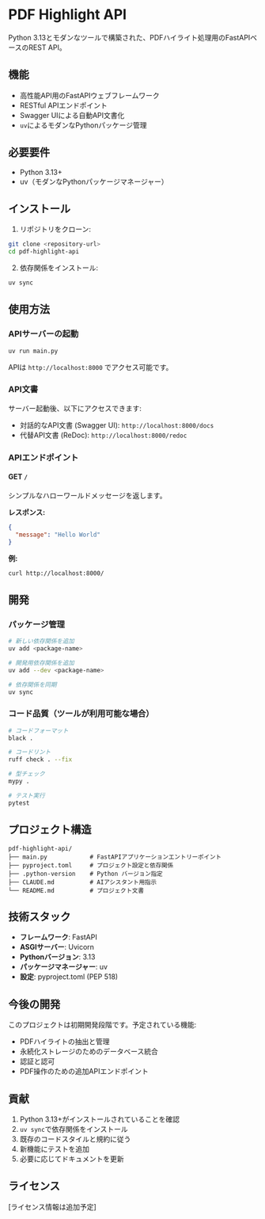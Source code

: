 # PDF Highlight API

Python 3.13とモダンなツールで構築された、PDFハイライト処理用のFastAPIベースのREST API。

## 機能

- 高性能API用のFastAPIウェブフレームワーク
- RESTful APIエンドポイント
- Swagger UIによる自動API文書化
- `uv`によるモダンなPythonパッケージ管理

## 必要要件

- Python 3.13+
- uv（モダンなPythonパッケージマネージャー）

## インストール

1. リポジトリをクローン:
```bash
git clone <repository-url>
cd pdf-highlight-api
```

2. 依存関係をインストール:
```bash
uv sync
```

## 使用方法

### APIサーバーの起動

```bash
uv run main.py
```

APIは `http://localhost:8000` でアクセス可能です。

### API文書

サーバー起動後、以下にアクセスできます:
- 対話的なAPI文書 (Swagger UI): `http://localhost:8000/docs`
- 代替API文書 (ReDoc): `http://localhost:8000/redoc`

### APIエンドポイント

#### GET `/`
シンプルなハローワールドメッセージを返します。

**レスポンス:**
```json
{
  "message": "Hello World"
}
```

**例:**
```bash
curl http://localhost:8000/
```

## 開発

### パッケージ管理

```bash
# 新しい依存関係を追加
uv add <package-name>

# 開発用依存関係を追加
uv add --dev <package-name>

# 依存関係を同期
uv sync
```

### コード品質（ツールが利用可能な場合）

```bash
# コードフォーマット
black .

# コードリント
ruff check . --fix

# 型チェック
mypy .

# テスト実行
pytest
```

## プロジェクト構造

```
pdf-highlight-api/
├── main.py            # FastAPIアプリケーションエントリーポイント
├── pyproject.toml     # プロジェクト設定と依存関係
├── .python-version    # Python バージョン指定
├── CLAUDE.md          # AIアシスタント用指示
└── README.md          # プロジェクト文書
```

## 技術スタック

- **フレームワーク**: FastAPI
- **ASGIサーバー**: Uvicorn
- **Pythonバージョン**: 3.13
- **パッケージマネージャー**: uv
- **設定**: pyproject.toml (PEP 518)

## 今後の開発

このプロジェクトは初期開発段階です。予定されている機能:
- PDFハイライトの抽出と管理
- 永続化ストレージのためのデータベース統合
- 認証と認可
- PDF操作のための追加APIエンドポイント

## 貢献

1. Python 3.13+がインストールされていることを確認
2. `uv sync`で依存関係をインストール
3. 既存のコードスタイルと規約に従う
4. 新機能にテストを追加
5. 必要に応じてドキュメントを更新

## ライセンス

[ライセンス情報は追加予定]